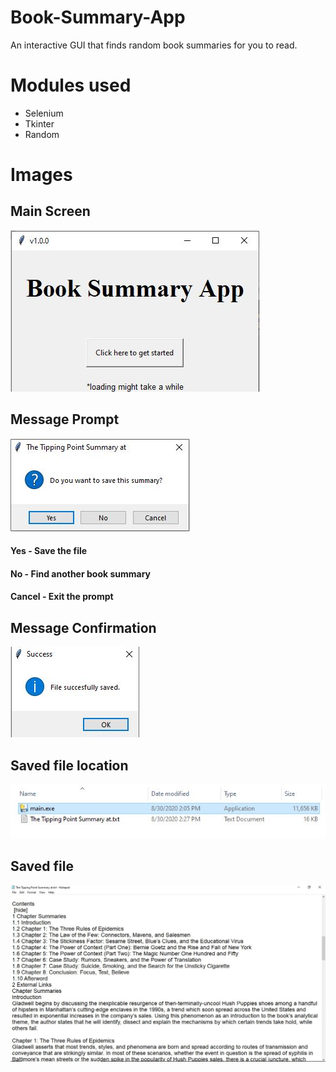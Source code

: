 # Book-Summary-App
An interactive GUI that finds random book summaries for you to read.  

# Modules used
* Selenium
* Tkinter
* Random

# Images

## Main Screen
![](https://github.com/Sakaar-Sen/Book-Summary-App/blob/master/images/book01.JPG)

## Message Prompt
![](https://github.com/Sakaar-Sen/Book-Summary-App/blob/master/images/book02.JPG)

#### Yes - Save the file
#### No - Find another book summary
#### Cancel - Exit the prompt


## Message Confirmation
![](https://github.com/Sakaar-Sen/Book-Summary-App/blob/master/images/book03.JPG)


## Saved file location
![](https://github.com/Sakaar-Sen/Book-Summary-App/blob/master/images/book04.JPG)

## Saved file
![](https://github.com/Sakaar-Sen/Book-Summary-App/blob/master/images/book05.JPG)

